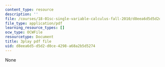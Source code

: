 ```yaml
---
content_type: resource
description: ''
file: /courses/18-01sc-single-variable-calculus-fall-2010/d8eea6d5d5d2d0ce4298a68a2b5d5274_lEOjMAmkI-U.pdf
file_type: application/pdf
learning_resource_types: []
ocw_type: OCWFile
resourcetype: Document
title: 3play pdf file
uid: d8eea6d5-d5d2-d0ce-4298-a68a2b5d5274
---
```

None

